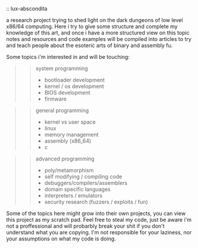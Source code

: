 :: lux-abscondita

a research project trying to shed light on the dark dungeons of low level x86/64 computing.
Here i try to give some structure and complete my knowledge of this art, and once i have a more structured view on this topic notes and resources and code examples will be compiled into articles to try and teach people about the esoteric arts of binary and assembly fu.

Some topics i'm interested in and will be touching:
>> system programming
>> * bootloader development
>> * kernel / os development
>> * BIOS development
>> * firmware

>> general programming
>> * kernel vs user space
>> * linux
>> * memory management
>> * assembly (x86_64)
>> * c

>> advanced programming
>> * poly/metamorphism
>> * self modifying / compiling code
>> * debuggers/compilers/assemblers
>> * domain specific languages
>> * interpreters / emulators
>> * security research (fuzzers / exploits / fun)

Some of the topics here might grow into their own projects, you can view this project as my scratch pad.
Feel free to steal my code, just be aware i'm not a proffessional and will probarbly break your shit if you don't understand what you are copying. I'm not responsible for your laziness, nor your assumptions on what my code is doing.
